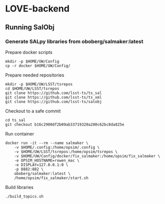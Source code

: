 # LOVE-backend
## Running SalObj

### Generate SALpy libraries from oboberg/salmaker:latest
Prepare docker scripts
```
mkdir -p $HOME/UW/Config
cp -r docker $HOME/UW/Config/
```
Prepare needed repositories
```
mkdir -p $HOME/UW/LSST/tsrepos
cd $HOME/UW/LSST/tsrepos
git clone https://github.com/lsst-ts/ts_sal
git clone https://github.com/lsst-ts/ts_xml
git clone https://github.com/lsst-ts/salobj
```

Checkout to a safe commit
```
cd ts_sal
git checkout b16c2900df2b09ab33719320a280c62bc8da825e
```

Run container
```
docker run -it --rm --name salmaker \
    -v $HOME/.config:/home/opsim/.config \
    -v $HOME/UW/LSST/tsrepos:/home/opsim/tsrepos \
    -v $HOME/UW/Config/docker/fix_salmaker:/home/opsim/fix_salmaker \
    -e OPSIM_HOSTNAME=rowen_mac \
    -e DISPLAY=127.0.0.1:0 \
    -p 8882:882 \
    oboberg/salmaker:latest \
    /home/opsim/fix_salmaker/start.sh
```

Build libraries
```
./build_topics.sh
```
